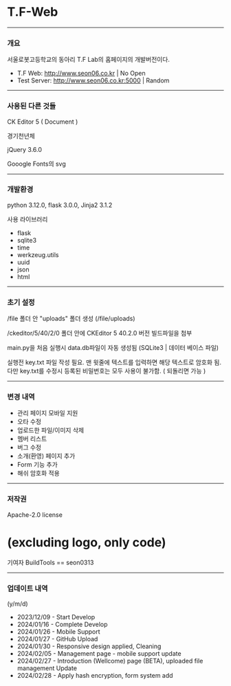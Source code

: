 # T.F-Web

* * *

### 개요

서울로봇고등학교의 동아리 T.F Lab의 홈페이지의 개발버전이다.

* T.F Web: http://www.seon06.co.kr | No Open
* Test Server: http://www.seon06.co.kr:5000 | Random

* * *

### 사용된 다른 것들
CK Editor 5 ( Document )

경기천년체

jQuery 3.6.0

Gooogle Fonts의 svg
***

### 개발환경

python 3.12.0, flask 3.0.0, Jinja2 3.1.2

사용 라이브러리
* flask
* sqlite3
* time
* werkzeug.utils
* uuid
* json
* html


* * *

### 초기 설정

/file 폴더 안 "uploads" 폴더 생성 (/file/uploads)

/ckeditor/5/40/2/0 폴더 안에 CKEditor 5 40.2.0 버전 빌드파일을 첨부

main.py을 처음 실행시 data.db파일이 자동 생성됨 (SQLite3 | 데이터 베이스 파일)

실행전 key.txt 파일 작성 필요. 맨 윗줄에 텍스트를 입력하면 해당 텍스트로 암호화 됨.
다만 key.txt를 수정시 등록된 비밀번호는 모두 사용이 불가함. ( 되돌리면 가능 )

* * * 

### 변경 내역
* 관리 페이지 모바일 지원
* 오타 수정
* 업로드한 파일/이미지 삭제
* 멤버 리스트
* 버그 수정
* 소개(환영) 페이지 추가
* Form 기능 추가
* 해쉬 암호화 적용
* * *

### 저작권

Apache-2.0 license

(excluding logo, only code)
=======

기여자 BuildTools == seon0313

* * * 
### 업데이트 내역
(y/m/d)
* 2023/12/09 - Start Develop
* 2024/01/16 - Complete Develop
* 2024/01/26 - Mobile Support
* 2024/01/27 - GitHub Upload
* 2024/01/30 - Responsive design applied, Cleaning
* 2024/02/05 - Management page - mobile support update
* 2024/02/27 - Introduction (Wellcome) page (BETA), uploaded file management Update
* 2024/02/28 - Apply hash encryption, form system add
